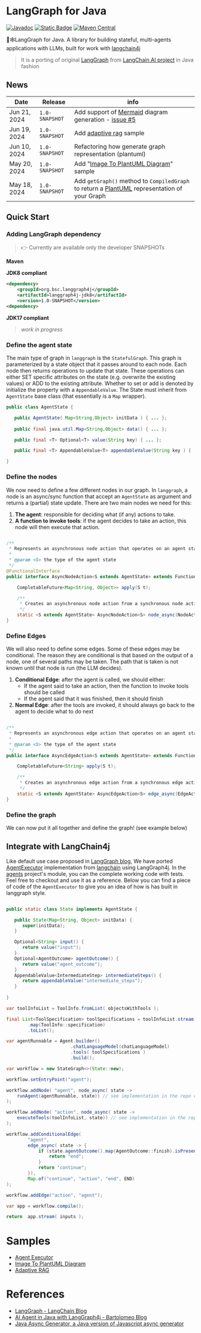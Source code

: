 
# LangGraph for Java

[![Javadoc](https://img.shields.io/badge/Javadoc-Documentation-blue)][javadocs] [![Static Badge](https://img.shields.io/badge/maven--snapshots-1.0--SNAPSHOT-blue)][snapshots] [![Maven Central](https://img.shields.io/maven-central/v/org.bsc.langgraph4j-jdk8/langgraph4j-jdk8.svg)]() 

🦜🕸️LangGraph for Java. A library for building stateful, multi-agents applications with LLMs, built for work with [langchain4j]
> It is a porting of original [LangGraph] from [LangChain AI project][langchain.ai] in Java fashion


## News

| Date         | Release | info
|--------------| --- | ---
| Jun 21, 2024 | `1.0-SNAPSHOT` | Add support of [Mermaid] diagram generation - [issue #5](https://github.com/bsorrentino/langgraph4j/issues/5)
| Jun 19, 2024 | `1.0-SNAPSHOT` | Add [adaptive rag](adaptice-rag/README.md) sample
| Jun 10, 2024 | `1.0-SNAPSHOT` | Refactoring how generate graph representation (plantuml)
| May 20, 2024 | `1.0-SNAPSHOT` | Add "[Image To PlantUML Diagram](agents-jdk8/README.md#generate-plantuml-diagram-from-image)" sample
| May 18, 2024 | `1.0-SNAPSHOT` | Add `getGraph()` method to `CompiledGraph` to return a [PlantUML] representation of your Graph


## Quick Start 

### Adding LangGraph dependency 

> 👉 Currently are available only the developer SNAPSHOTs

**Maven**

**JDK8 compliant**
```xml
<dependency>
    <groupId>org.bsc.langgraph4j</groupId>
    <artifactId>langgraph4j-jdk8</artifactId>
    <version>1.0-SNAPSHOT</version>
<dependency>
```

**JDK17 compliant**
> _work in progress_


### Define the agent state

The main type of graph in `langgraph` is the `StatefulGraph`. This graph is parameterized by a state object that it passes around to each node. 
Each node then returns operations to update that state. These operations can either SET specific attributes on the state (e.g. overwrite the existing values) or ADD to the existing attribute. 
Whether to set or add is denoted by initialize the property with a `AppendableValue`. The State must inherit from `AgentState` base class (that essentially is a `Map` wrapper).

```java
public class AgentState {

   public AgentState( Map<String,Object> initData ) { ... };
   
   public final java.util.Map<String,Object> data() { ... };

   public final <T> Optional<T> value(String key) { ... };

   public final <T> AppendableValue<T> appendableValue(String key ) { ... };

}
```

### Define the nodes

We now need to define a few different nodes in our graph. In `langgraph`, a node is an async/sync function that accept an `AgentState` as argument and returns a (partial) state update. There are two main nodes we need for this:

1. **The agent**: responsible for deciding what (if any) actions to take.
1. **A function to invoke tools**: if the agent decides to take an action, this node will then execute that action.

```java

/**
 * Represents an asynchronous node action that operates on an agent state and returns state update.
 *
 * @param <S> the type of the agent state
 */
@FunctionalInterface
public interface AsyncNodeAction<S extends AgentState> extends Function<S, CompletableFuture<Map<String, Object>>> {

    CompletableFuture<Map<String, Object>> apply(S t);

    /**
     * Creates an asynchronous node action from a synchronous node action.
     */
    static <S extends AgentState> AsyncNodeAction<S> node_async(NodeAction<S> syncAction) { ... }
}

```

### Define Edges

We will also need to define some edges. Some of these edges may be conditional. The reason they are conditional is that based on the output of a node, one of several paths may be taken. The path that is taken is not known until that node is run (the LLM decides).

1. **Conditional Edge**: after the agent is called, we should either:
    * If the agent said to take an action, then the function to invoke tools should be called
    * If the agent said that it was finished, then it should finish
1. **Normal Edge**: after the tools are invoked, it should always go back to the agent to decide what to do next

```java

/**
 * Represents an asynchronous edge action that operates on an agent state and returns a new route.
 *
 * @param <S> the type of the agent state
 */
public interface AsyncEdgeAction<S extends AgentState> extends Function<S, CompletableFuture<String>> {

    CompletableFuture<String> apply(S t);

    /**
     * Creates an asynchronous edge action from a synchronous edge action.
     */
    static <S extends AgentState> AsyncEdgeAction<S> edge_async(EdgeAction<S> syncAction ) { ... }
}
```

### Define the graph

We can now put it all together and define the graph! (see example below)

## Integrate with LangChain4j

Like default use case proposed in [LangGraph blog][langgraph.blog], We have ported [AgentExecutor] implementation from [langchain] using LangGraph4j. In the [agents](agents) project's module, you can the complete working code with tests. Feel free to checkout and use it as a reference.
Below you can find a piece of code of the `AgentExecutor` to give you an idea of how is has built in langgraph style.


```java

public static class State implements AgentState {

   public State(Map<String, Object> initData) {
      super(initData);
   }

   Optional<String> input() {
      return value("input");
   }
   Optional<AgentOutcome> agentOutcome() {
      return value("agent_outcome");
   }
   AppendableValue<IntermediateStep> intermediateSteps() {
      return appendableValue("intermediate_steps");
   }
   
}

var toolInfoList = ToolInfo.fromList( objectsWithTools );

final List<ToolSpecification> toolSpecifications = toolInfoList.stream()
        .map(ToolInfo::specification)
        .toList();

var agentRunnable = Agent.builder()
                        .chatLanguageModel(chatLanguageModel)
                        .tools( toolSpecifications )
                        .build();

var workflow = new StateGraph<>(State::new);

workflow.setEntryPoint("agent");

workflow.addNode( "agent", node_async( state ->
    runAgent(agentRunnable, state)) // see implementation in the repo code
);

workflow.addNode( "action", node_async( state ->
    executeTools(toolInfoList, state)) // see implementation in the repo code
);

workflow.addConditionalEdge(
        "agent",
        edge_async( state -> {
            if (state.agentOutcome().map(AgentOutcome::finish).isPresent()) {
                return "end";
            }
            return "continue";
        }),
        Map.of("continue", "action", "end", END)
);

workflow.addEdge("action", "agent");

var app = workflow.compile();

return  app.stream( inputs );

```

# Samples

* [Agent Executor](agent-executor/README.md)
* [Image To PlantUML Diagram](image-to-diagram/README.md)
* [Adaptive RAG](adaptive-rag/README.md)
# References

* [LangGraph - LangChain Blog][langgraph.blog]
* [AI Agent in Java with LangGraph4j - Bartolomeo Blog][article01]
* [Java Async Generator, a Java version of Javascript async generator][java-async-generator]

[article01]: https://bsorrentino.github.io/bsorrentino/ai/2024/05/20/langgraph-for-java.html
[langgraph.blog]: https://blog.langchain.dev/langgraph/
[langchain4j]: https://github.com/langchain4j/langchain4j
[langchain.ai]: https://github.com/langchain-ai
[langchain]: https://github.com/langchain-ai/langchain/
[langgraph]: https://github.com/langchain-ai/langgraph
[langchain.agents]: https://python.langchain.com/docs/modules/agents/
[AgentExecutor]: https://github.com/langchain-ai/langchain/blob/master/libs/langchain/langchain/agents/agent.py
[PlantUML]: https://plantuml.com
[java-async-generator]: https://github.com/bsorrentino/java-async-generator
[Mermaid]: https://mermaid.js.org

[javadocs]: https://bsorrentino.github.io/langgraph4j/apidocs/index.html
[snapshots]: https://oss.sonatype.org/content/repositories/snapshots/org/bsc/langgraph4j/langgraph4j-jdk8/1.0-SNAPSHOT